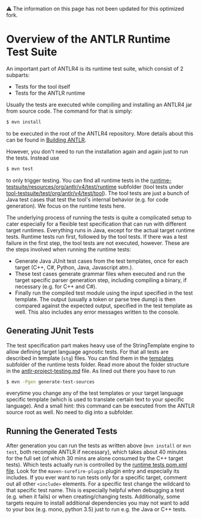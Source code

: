 :warning: The information on this page has not been updated for this optimized fork.

# Overview of the ANTLR Runtime Test Suite

An important part of ANTLR4 is its runtime test suite, which consist of 2 subparts:

* Tests for the tool itself
* Tests for the ANTLR runtime

Usually the tests are executed while compiling and installing an ANTLR4 jar from source code. The command for that is simply:

```bash
$ mvn install
```

to be executed in the root of the ANTLR4 repository. More details about this can be found in [Building ANTLR](building-antlr.md).

However, you don't need to run the installation again and again just to run the tests. Instead use

```bash
$ mvn test
```

to only trigger testing. You can find all runtime tests in the [runtime-testsuite/resources/org/antlr/v4/test/runtime](../runtime-testsuite/resources/org/antlr/v4/test/runtime) subfolder (tool tests under [tool-testsuite/test/org/antlr/v4/test/tool](../tool-testsuite/test/org/antlr/v4/test/tool)). The tool tests are just a bunch of Java test cases that test the tool's internal behavior (e.g. for code generation). We focus on the runtime tests here.

The underlying process of running the tests is quite a complicated setup to cater especially for a flexible test specification that can run with different target runtimes. Everything runs in Java, except for the actual target runtime tests. Runtime tests run first, followed by the tool tests. If there was a test failure in the first step, the tool tests are not executed, however. These are the steps involved when running the runtime tests:

* Generate Java JUnit test cases from the test templates, once for each target (C++, C#, Python, Java, Javascript atm.).
* These test cases generate grammar files when executed and run the target specific parser generation step, including compiling a binary, if necessary (e.g. for C++ and C#).
* Finally run the compiled test module using the input specified in the test template. The output (usually a token or parse tree dump) is then compared against the expected output, specified in the test template as well. This also includes any error messages written to the console.

## Generating JUnit Tests

The test specification part makes heavy use of the StringTemplate engine to allow defining target language agnostic tests. For that all tests are described in template (`stg`) files. You can find them in the [templates](../runtime-testsuite/resources/org/antlr/v4/test/runtime/templates) subfolder of the runtime tests folder. Read more about the folder structure in the [antlr-project-testing.md](antlr-project-testing.md) file. As lined out there you have to run

```bash
$ mvn -Pgen generate-test-sources
```
everytime you change any of the test templates or your target language specific template (which is used to translate certain text to your specific language). And a small hint: this command can be executed from the ANTLR source root as well. No need to dig into a subfolder.

## Running the Generated Tests

After generation you can run the tests as written above (`mvn install` or `mvn test`, both recompile ANTLR if necessary), which takes about 40 minutes for the full set (of which 30 mins are alone consumed by the C++ target tests). Which tests actually run is controlled by the [runtime tests pom.xml file](../runtime-testsuite/pom.xml). Look for the `maven-surefire-plugin` plugin entry and especially its includes. If you ever want to run tests only for a specific target, comment out all other `<include>` elements. For a specific test change the wildcard to that specific test name. This is especially helpful when debugging a test (e.g. when it fails) or when creating/changing tests. Additionally, some targets require to install additional dependencies you may not want to add to your box (e.g. mono, python 3.5) just to run e.g. the Java or C++ tests.
